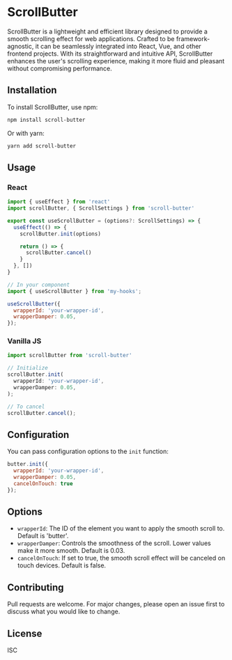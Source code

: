 # ScrollButter

ScrollButter is a lightweight and efficient library designed to provide a smooth scrolling effect for web applications. Crafted to be framework-agnostic, it can be seamlessly integrated into React, Vue, and other frontend projects. With its straightforward and intuitive API, ScrollButter enhances the user's scrolling experience, making it more fluid and pleasant without compromising performance.

## Installation

To install ScrollButter, use npm:

```bash
npm install scroll-butter
```

Or with yarn:

```bash
yarn add scroll-butter
```

## Usage

### React

```javascript
import { useEffect } from 'react'
import scrollButter, { ScrollSettings } from 'scroll-butter'

export const useScrollButter = (options?: ScrollSettings) => {
  useEffect(() => {
    scrollButter.init(options)

    return () => {
      scrollButter.cancel()
    }
  }, [])
}

// In your component
import { useScrollButter } from 'my-hooks';

useScrollButter({
  wrapperId: 'your-wrapper-id',
  wrapperDamper: 0.05,
});
```

### Vanilla JS

```javascript
import scrollButter from 'scroll-butter'

// Initialize
scrollButter.init(
  wrapperId: 'your-wrapper-id',
  wrapperDamper: 0.05,
);

// To cancel
scrollButter.cancel();
```

## Configuration

You can pass configuration options to the `init` function:

```javascript
butter.init({
  wrapperId: 'your-wrapper-id',
  wrapperDamper: 0.05,
  cancelOnTouch: true
});
```

## Options

- `wrapperId`: The ID of the element you want to apply the smooth scroll to. Default is 'butter'.
- `wrapperDamper`: Controls the smoothness of the scroll. Lower values make it more smooth. Default is 0.03.
- `cancelOnTouch`: If set to true, the smooth scroll effect will be canceled on touch devices. Default is false.

## Contributing

Pull requests are welcome. For major changes, please open an issue first to discuss what you would like to change.

## License

ISC